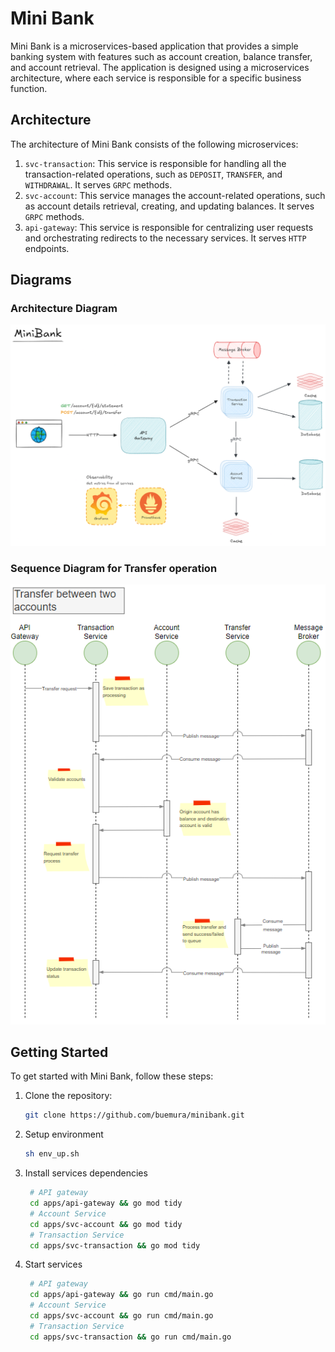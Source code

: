 # Mini Bank

Mini Bank is a microservices-based application that provides a simple banking system with features such as account creation, balance transfer, and account retrieval. The application is designed using a microservices architecture, where each service is responsible for a specific business function.

## Architecture

The architecture of Mini Bank consists of the following microservices:

1. `svc-transaction`: This service is responsible for handling all the transaction-related operations, such as `DEPOSIT`, `TRANSFER`, and `WITHDRAWAL`. It serves `GRPC` methods.
2. `svc-account`: This service manages the account-related operations, such as account details retrieval, creating, and updating balances. It serves `GRPC` methods.
3. `api-gateway`: This service is responsible for centralizing user requests and orchestrating redirects to the necessary services. It serves `HTTP` endpoints.

## Diagrams

### Architecture Diagram

![Architecture](docs/arch.png)

### Sequence Diagram for Transfer operation

![Transfer Sequence](docs/transfer-sequence.png)

## Getting Started

To get started with Mini Bank, follow these steps:

1. Clone the repository:

   ```bash
   git clone https://github.com/buemura/minibank.git
   ```

2. Setup environment

   ```bash
   sh env_up.sh

   ```

3. Install services dependencies

   ```bash
    # API gateway
    cd apps/api-gateway && go mod tidy
    # Account Service
    cd apps/svc-account && go mod tidy
    # Transaction Service
    cd apps/svc-transaction && go mod tidy
   ```

4. Start services
   ```bash
    # API gateway
    cd apps/api-gateway && go run cmd/main.go
    # Account Service
    cd apps/svc-account && go run cmd/main.go
    # Transaction Service
    cd apps/svc-transaction && go run cmd/main.go
   ```
